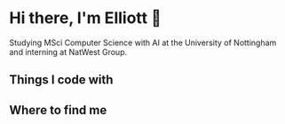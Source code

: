 # Hi there, I'm Elliott 👋


Studying MSci Computer Science with AI at the University of Nottingham and interning at NatWest Group.

## Things I code with



## Where to find me

